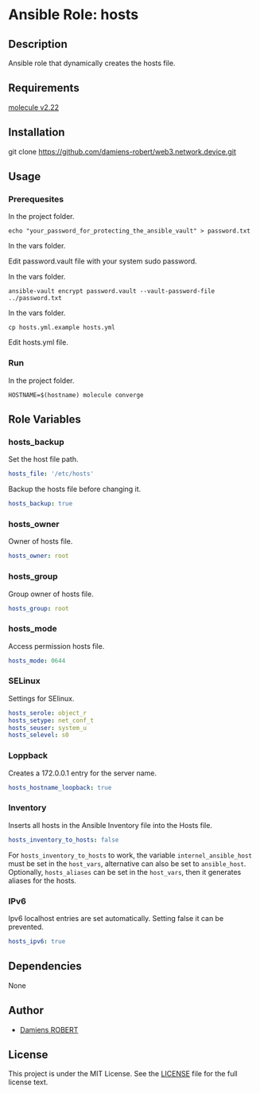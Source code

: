 # Ansible Role: hosts

## Description

Ansible role that dynamically creates the hosts file.

## Requirements

[molecule v2.22](https://molecule.readthedocs.io/en/stable/)

## Installation

git clone https://github.com/damiens-robert/web3.network.device.git

## Usage

### Prerequesites

In the project folder.

```
echo "your_password_for_protecting_the_ansible_vault" > password.txt
```

In the vars folder.

Edit password.vault file with your system sudo password.

In the vars folder.

```
ansible-vault encrypt password.vault --vault-password-file ../password.txt
```

In the vars folder.

```
cp hosts.yml.example hosts.yml
```

Edit hosts.yml file.

### Run

In the project folder.

```
HOSTNAME=$(hostname) molecule converge
```

## Role Variables

### hosts_backup

Set the host file path.

```yml
hosts_file: '/etc/hosts'
```

Backup the hosts file before changing it.

```yml
hosts_backup: true
```

### hosts_owner

Owner of hosts file.

```yml
hosts_owner: root
```

### hosts_group

Group owner of hosts file.

```yml
hosts_group: root
```

### hosts_mode

Access permission hosts file.

```yml
hosts_mode: 0644
```

### SELinux

Settings for SElinux.

```yml
hosts_serole: object_r
hosts_setype: net_conf_t
hosts_seuser: system_u
hosts_selevel: s0
```

### Loppback

Creates a 172.0.0.1 entry for the server name.

```yml
hosts_hostname_loopback: true
```

### Inventory

Inserts all hosts in the Ansible Inventory file into the Hosts file.

```yml
hosts_inventory_to_hosts: false
```

For `hosts_inventory_to_hosts` to work, the variable `internel_ansible_host` must be set in the `host_vars`, alternative can also be set to `ansible_host`.
Optionally, `hosts_aliases` can be set in the `host_vars`, then it generates aliases for the hosts.

### IPv6

Ipv6 localhost entries are set automatically. Setting false it can be prevented.

```yml
hosts_ipv6: true
```

## Dependencies

None

## Author

- [Damiens ROBERT](https://www.linkedin.com/in/damiens-robert-72b3a417/)

## License

This project is under the MIT License. See the [LICENSE](LICENSE) file for the full license text.

